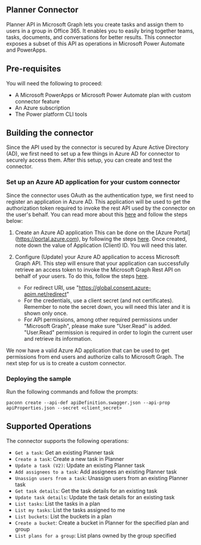 
## Planner Connector
Planner API in Microsoft Graph lets you create tasks and assign them to users in a group in Office 365. It enables you to easily bring together teams, tasks, documents, and conversations for better results. This connector exposes a subset of this API as operations in Microsoft Power Automate and PowerApps.

## Pre-requisites
You will need the following to proceed:
* A Microsoft PowerApps or Microsoft Power Automate plan with custom connector feature
* An Azure subscription
* The Power platform CLI tools

## Building the connector 
Since the API used by the connector is secured by Azure Active Directory (AD), we first need to set up a few things in Azure AD for connector to securely access  them.  After this setup, you can create and test the connector.

### Set up an Azure AD application for your custom connector
Since the connector uses OAuth as the authentication type, we first need to register an application in Azure AD.  This application will be used to get the authorization token required to invoke the rest API used by the connector on the user's behalf.  You can read more about this [here](https://docs.microsoft.com/en-us/azure/active-directory/develop/authentication-scenarios) and follow the steps below:

1. Create an Azure AD application
This can be done on the [Azure Portal] (https://portal.azure.com), by following the steps [here](https://docs.microsoft.com/en-us/azure/active-directory/develop/quickstart-register-app).  Once created, note down the value of Application (Client) ID.  You will need this later.

2. Configure (Update) your Azure AD application to access Microsoft Graph API. This step will ensure that your application can successfully retrieve an access token to invoke the Microsoft Graph Rest API on behalf of your users. To do this, follow the steps [here](https://docs.microsoft.com/en-us/azure/active-directory/develop/quickstart-configure-app-access-web-apis).
    - For redirect URI, use "https://global.consent.azure-apim.net/redirect"
    - For the credentials, use a client secret (and not certificates).  Remember to note the secret down, you will need this later and it is shown only once.
    - For API permissions, among other required permissions under "Microsoft Graph", please make sure "User.Read" is added. "User.Read" permission is required in order to login the current user and retrieve its information.
   
We now have a valid Azure AD application that can be used to get permissions from end users and authorize calls to Microsoft Graph. The next step for us is to create a custom connector.

### Deploying the sample
Run the following commands and follow the prompts:

```paconn
paconn create --api-def apiDefinition.swagger.json --api-prop apiProperties.json --secret <client_secret>
```

## Supported Operations
The connector supports the following operations:
* `Get a task`: Get an existing Planner task
* `Create a task`: Create a new task in Planner
* `Update a task (V2)`: Update an existing Planner task
* `Add assignees to a task`: Add assignees an existing Planner task
* `Unassign users from a task`: Unassign users from an existing Planner task
* `Get task details`: Get the task details for an existing task
* `Update task details`: Update the task details for an existing task
* `List tasks`: List the tasks in a plan
* `List my tasks`: List the tasks assigned to me
* `List buckets`: List the buckets in a plan
* `Create a bucket`: Create a bucket in Planner for the specified plan and group
* `List plans for a group`: List plans owned by the group specified




